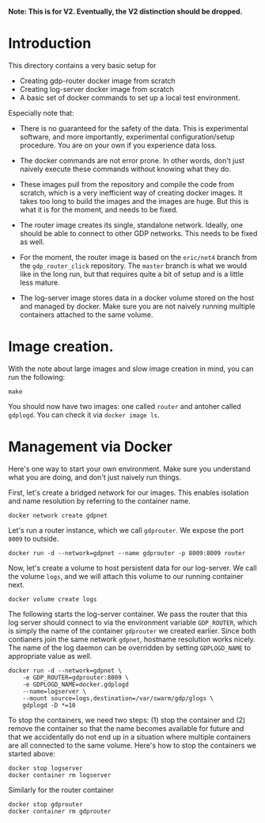 **Note: This is for V2. Eventually, the V2 distinction should be dropped.**

# Introduction

This directory contains a very basic setup for

- Creating gdp-router docker image from scratch
- Creating log-server docker image from scratch
- A basic set of docker commands to set up a local test environment.

Especially note that:

- There is no guaranteed for the safety of the data. This is experimental
  software, and more importantly, experimental configuration/setup
  procedure. You are on your own if you experience data loss.

- The docker commands are not error prone. In other words, don't just
  naively execute these commands without knowing what they do.

- These images pull from the repository and compile the code from scratch,
  which is a very inefficient way of creating docker images. It takes too
  long to build the images and the images are huge. But this is what it is
  for the moment, and needs to be fixed.

- The router image creates its single, standalone network. Ideally, one
  should be able to connect to other GDP networks. This needs to be fixed
  as well.

- For the moment, the router image is based on the `eric/net4` branch
  from the `gdp_router_click` repository. The `master` branch is what we
  would like in the long run, but that requires quite a bit of setup and
  is a little less mature.

- The log-server image stores data in a docker volume stored on the host
  and managed by docker. Make sure you are not naively running multiple
  containers attached to the same volume.

# Image creation.

With the note about large images and slow image creation in mind, you
can run the following:

    make

You should now have two images: one called `router` and antoher called
`gdplogd`. You can check it via `docker image ls`.

# Management via Docker

Here's one way to start your own environment. Make sure you understand what
you are doing, and don't just naively run things.

First, let's create a bridged network for our images. This enables isolation
and name resolution by referring to the container name.

    docker network create gdpnet

Let's run a router instance, which we call `gdprouter`. We expose the port
`8009` to outside.

    docker run -d --network=gdpnet --name gdprouter -p 8009:8009 router

Now, let's create a volume to host persistent data for our log-server. We
call the volume `logs`, and we will attach this volume to our running
container next.

    docker volume create logs

The following starts the log-server container. We pass the router that this
log server should connect to via the environment variable `GDP_ROUTER`,
which is simply the name of the container `gdprouter` we created earlier.
Since both contianers join the same network `gdpnet`, hostname resolution
works nicely. The name of the log daemon can be overridden by setting
`GDPLOGD_NAME` to appropriate value as well.


    docker run -d --network=gdpnet \
        -e GDP_ROUTER=gdprouter:8009 \
        -e GDPLOGD_NAME=docker.gdplogd
        --name=logserver \
        --mount source=logs,destination=/var/swarm/gdp/glogs \
        gdplogd -D *=10

To stop the containers, we need two steps: (1) stop the container and
(2) remove the container so that the name becomes available for future
and that we accidentally do not end up in a situation where multiple
containers are all connected to the same volume. Here's how to stop
the containers we started above:

    docker stop logserver
    docker container rm logserver

Similarly for the router container

    docker stop gdprouter
    docker container rm gdprouter

